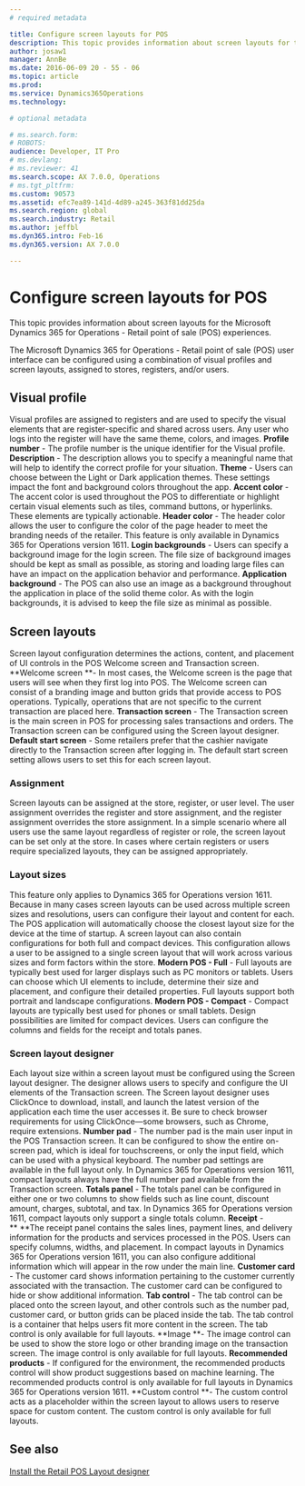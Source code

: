 ```yaml
---
# required metadata

title: Configure screen layouts for POS
description: This topic provides information about screen layouts for the Microsoft Dynamics 365 for Operations - Retail point of sale (POS) experiences.
author: josaw1
manager: AnnBe
ms.date: 2016-06-09 20 - 55 - 06
ms.topic: article
ms.prod: 
ms.service: Dynamics365Operations
ms.technology: 

# optional metadata

# ms.search.form: 
# ROBOTS: 
audience: Developer, IT Pro
# ms.devlang: 
# ms.reviewer: 41
ms.search.scope: AX 7.0.0, Operations
# ms.tgt_pltfrm: 
ms.custom: 90573
ms.assetid: efc7ea89-141d-4d89-a245-363f81dd25da
ms.search.region: global
ms.search.industry: Retail
ms.author: jeffbl
ms.dyn365.intro: Feb-16
ms.dyn365.version: AX 7.0.0

---
```


# Configure screen layouts for POS

This topic provides information about screen layouts for the Microsoft Dynamics 365 for Operations - Retail point of sale (POS) experiences.

The Microsoft Dynamics 365 for Operations - Retail point of sale (POS) user interface can be configured using a combination of visual profiles and screen layouts, assigned to stores, registers, and/or users.

## Visual profile
Visual profiles are assigned to registers and are used to specify the visual elements that are register-specific and shared across users. Any user who logs into the register will have the same theme, colors, and images. **Profile number** - The profile number is the unique identifier for the Visual profile. **Description** - The description allows you to specify a meaningful name that will help to identify the correct profile for your situation. **Theme** - Users can choose between the Light or Dark application themes. These settings impact the font and background colors throughout the app. **Accent color** - The accent color is used throughout the POS to differentiate or highlight certain visual elements such as tiles, command buttons, or hyperlinks. These elements are typically actionable. **Header color** - The header color allows the user to configure the color of the page header to meet the branding needs of the retailer. This feature is only available in Dynamics 365 for Operations version 1611. **Login backgrounds** - Users can specify a background image for the login screen. The file size of background images should be kept as small as possible, as storing and loading large files can have an impact on the application behavior and performance. **Application background** - The POS can also use an image as a background throughout the application in place of the solid theme color. As with the login backgrounds, it is advised to keep the file size as minimal as possible.

## Screen layouts
Screen layout configuration determines the actions, content, and placement of UI controls in the POS Welcome screen and Transaction screen. **Welcome screen **- In most cases, the Welcome screen is the page that users will see when they first log into POS. The Welcome screen can consist of a branding image and button grids that provide access to POS operations. Typically, operations that are not specific to the current transaction are placed here. **Transaction screen** - The Transaction screen is the main screen in POS for processing sales transactions and orders. The Transaction screen can be configured using the Screen layout designer. **Default start screen** - Some retailers prefer that the cashier navigate directly to the Transaction screen after logging in. The default start screen setting allows users to set this for each screen layout.

### Assignment

Screen layouts can be assigned at the store, register, or user level. The user assignment overrides the register and store assignment, and the register assignment overrides the store assignment. In a simple scenario where all users use the same layout regardless of register or role, the screen layout can be set only at the store. In cases where certain registers or users require specialized layouts, they can be assigned appropriately.

### Layout sizes

This feature only applies to Dynamics 365 for Operations version 1611. Because in many cases screen layouts can be used across multiple screen sizes and resolutions, users can configure their layout and content for each. The POS application will automatically choose the closest layout size for the device at the time of startup. A screen layout can also contain configurations for both full and compact devices. This configuration allows a user to be assigned to a single screen layout that will work across various sizes and form factors within the store. **Modern POS - Full** - Full layouts are typically best used for larger displays such as PC monitors or tablets. Users can choose which UI elements to include, determine their size and placement, and configure their detailed properties. Full layouts support both portrait and landscape configurations. **Modern POS - Compact** - Compact layouts are typically best used for phones or small tablets. Design possibilities are limited for compact devices. Users can configure the columns and fields for the receipt and totals panes.

### Screen layout designer

Each layout size within a screen layout must be configured using the Screen layout designer. The designer allows users to specify and configure the UI elements of the Transaction screen. The Screen layout designer uses ClickOnce to download, install, and launch the latest version of the application each time the user accesses it. Be sure to check browser requirements for using ClickOnce—some browsers, such as Chrome, require extensions. **Number pad** - The number pad is the main user input in the POS Transaction screen. It can be configured to show the entire on-screen pad, which is ideal for touchscreens, or only the input field, which can be used with a physical keyboard. The number pad settings are available in the full layout only. In Dynamics 365 for Operations version 1611, compact layouts always have the full number pad available from the Transaction screen. **Totals panel** - The totals panel can be configured in either one or two columns to show fields such as line count, discount amount, charges, subtotal, and tax. In Dynamics 365 for Operations version 1611, compact layouts only support a single totals column. **Receipt** -** **The receipt panel contains the sales lines, payment lines, and delivery information for the products and services processed in the POS. Users can specify columns, widths, and placement. In compact layouts in Dynamics 365 for Operations version 1611, you can also configure additional information which will appear in the row under the main line. **Customer card** - The customer card shows information pertaining to the customer currently associated with the transaction. The customer card can be configured to hide or show additional information. **Tab control** - The tab control can be placed onto the screen layout, and other controls such as the number pad, customer card, or button grids can be placed inside the tab. The tab control is a container that helps users fit more content in the screen. The tab control is only available for full layouts. **Image **- The image control can be used to show the store logo or other branding image on the transaction screen. The image control is only available for full layouts. **Recommended products** - If configured for the environment, the recommended products control will show product suggestions based on machine learning. The recommended products control is only available for full layouts in Dynamics 365 for Operations version 1611. **Custom control **- The custom control acts as a placeholder within the screen layout to allows users to reserve space for custom content. The custom control is only available for full layouts.

See also
--------

[Install the Retail POS Layout designer](install-pos-layout-designer.md)

